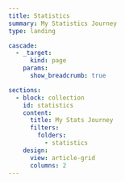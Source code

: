 ```yaml
---
title: Statistics
summary: My Statistics Journey
type: landing

cascade:
  - _target:
      kind: page
    params:
      show_breadcrumb: true

sections:
  - block: collection
    id: statistics
    content:
      title: My Stats Journey
      filters:
        folders:
          - statistics
    design:
      view: article-grid
      columns: 2
---
```

